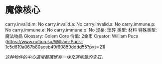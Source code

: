 # 魔像核心

carry.invalid.m: No
carry.invalid.a: No
carry.invalid.s: No
carry.immune.p: No
carry.immune.e: No
carry.immune.o: No
规格: 琐碎
类型: 材料
特殊类型: 魔法物品
Glossary: Golem Core
价值: 2金币
Creator: William Pucs (https://www.notion.so/William-Pucs-1c5d619a067b80acab49f60859dddd55?pvs=21)

*这种物件的中心通常都镶嵌有一块充满能量的宝石。*